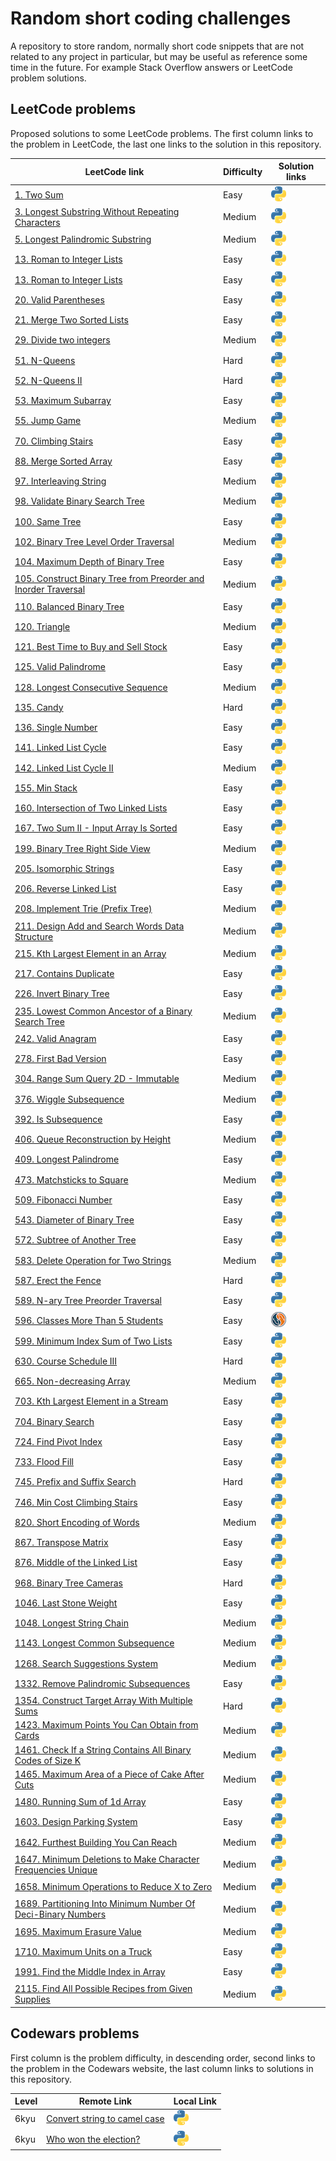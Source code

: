 # Random short coding challenges

A repository to store random, normally short code snippets that are not related to any project in particular, but may be useful as reference some time in the future. For example Stack Overflow answers or LeetCode problem solutions.

## LeetCode problems

Proposed solutions to some LeetCode problems. The first column links to the problem in LeetCode, the last one links to the solution in this repository.

| LeetCode link                                                           | Difficulty | Solution links                                                                      |
| ----------------------------------------------------------------------- | ---------- | ----------------------------------------------------------------------------------- |
| [1. Two Sum][lc1]                                                       | Easy       | [![python](res/py.png)](leetcode/two_sum.py)                                        |
| [3. Longest Substring Without Repeating Characters][lc3]                | Medium     | [![python](res/py.png)](leetcode/longest-substring-without-repeating-characters.py) |
| [5. Longest Palindromic Substring][lc5]                                 | Medium     | [![python](res/py.png)](leetcode/longest-palindromic-substring.py)                  |
| [13. Roman to Integer Lists][lc13]                                      | Easy       | [![python](res/py.png)](leetcode/roman_to_integer.py)                               |
| [13. Roman to Integer Lists][lc13]                                      | Easy       | [![python](res/py.png)](leetcode/roman_to_integer.py)                               |
| [20. Valid Parentheses][lc20]                                           | Easy       | [![python](res/py.png)](leetcode/valid-parentheses.py)                              |
| [21. Merge Two Sorted Lists][lc21]                                      | Easy       | [![python](res/py.png)](leetcode/merge_two_sorted_lists.py)                         |
| [29. Divide two integers][lc29]                                         | Medium     | [![python](res/py.png)](leetcode/divide_two_integers.py)                            |
| [51. N-Queens][lc51]                                                    | Hard       | [![python](res/py.png)](leetcode/n-queens.py)                                       |
| [52. N-Queens II][lc52]                                                 | Hard       | [![python](res/py.png)](leetcode/n-queens-ii.py)                                    |
| [53. Maximum Subarray][lc53]                                            | Easy       | [![python](res/py.png)](leetcode/maximum-subarray.py)                               |
| [55. Jump Game][lc55]                                                   | Medium     | [![python](res/py.png)](leetcode/jump-game.py)                                      |
| [70. Climbing Stairs][lc70]                                             | Easy       | [![python](res/py.png)](leetcode/climbing-stairs.py)                                |
| [88. Merge Sorted Array][lc88]                                          | Easy       | [![python](res/py.png)](leetcode/merge-sorted-array.py)                             |
| [97. Interleaving String][lc97]                                         | Medium     | [![python](res/py.png)](leetcode/interleaving-string.py)                            |
| [98. Validate Binary Search Tree][lc98]                                 | Medium     | [![python](res/py.png)](leetcode/validate-binary-search-tree.py)                    |
| [100. Same Tree][lc100]                                                 | Easy       | [![python](res/py.png)](leetcode/same-tree.py)                                      |
| [102. Binary Tree Level Order Traversal][lc102]                         | Medium     | [![python](res/py.png)](leetcode/binary-tree-level-order-traversal.py)              |
| [104. Maximum Depth of Binary Tree][lc104]                              | Easy       | [![python](res/py.png)](leetcode/maximum-depth-of-binary-tree.py)                   |
| [105. Construct Binary Tree from Preorder and Inorder Traversal][lc105] | Medium     | [![python](res/py.png)][lc105py]                                                    |
| [110. Balanced Binary Tree][lc110]                                      | Easy       | [![python](res/py.png)](leetcode/balanced-binary-tree.py)                           |
| [120. Triangle][lc120]                                                  | Medium     | [![python](res/py.png)](leetcode/triangle.py)                                       |
| [121. Best Time to Buy and Sell Stock][lc121]                           | Easy       | [![python](res/py.png)](leetcode/best-time-to-buy-and-sell-stock.py)                |
| [125. Valid Palindrome][lc125]                                          | Easy       | [![python](res/py.png)](leetcode/valid-palindrome.py)                               |
| [128. Longest Consecutive Sequence][lc128]                              | Medium     | [![python](res/py.png)](leetcode/longest-consecutive-sequence.py)                   |
| [135. Candy][lc135]                                                     | Hard       | [![python](res/py.png)](leetcode/candy.py)                                          |
| [136. Single Number][lc136]                                             | Easy       | [![python](res/py.png)](leetcode/single-number.py)                                  |
| [141. Linked List Cycle][lc141]                                         | Easy       | [![python](res/py.png)](leetcode/linked-list-cycle.py)                              |
| [142. Linked List Cycle II][lc142]                                      | Medium     | [![python](res/py.png)](leetcode/linked-list-cycle-ii.py)                           |
| [155. Min Stack][lc155]                                                 | Easy       | [![python](res/py.png)](leetcode/min-stack.py)                                      |
| [160. Intersection of Two Linked Lists][lc160]                          | Easy       | [![python](res/py.png)](leetcode/intersection-of-two-linked-lists.py)               |
| [167. Two Sum II - Input Array Is Sorted][lc167]                        | Easy       | [![python](res/py.png)](leetcode/two-sum-ii-input-array-is-sorted.py)               |
| [199. Binary Tree Right Side View][lc199]                               | Medium     | [![python](res/py.png)](leetcode/binary-tree-right-side-view.py)                    |
| [205. Isomorphic Strings][lc205]                                        | Easy       | [![python](res/py.png)](leetcode/isomorphic-strings.py)                             |
| [206. Reverse Linked List][lc206]                                       | Easy       | [![python](res/py.png)](leetcode/reverse-linked-list.py)                            |
| [208. Implement Trie (Prefix Tree)][lc208]                              | Medium     | [![python](res/py.png)](leetcode/implement-trie-prefix-tree.py)                     |
| [211. Design Add and Search Words Data Structure][lc211]                | Medium     | [![python](res/py.png)](leetcode/design-add-and-search-words-data-structure.py)     |
| [215. Kth Largest Element in an Array][lc215]                           | Medium     | [![python](res/py.png)](leetcode/kth-largest-element-in-an-array.py)                |
| [217. Contains Duplicate][lc217]                                        | Easy       | [![python](res/py.png)](leetcode/contains-duplicate.py)                             |
| [226. Invert Binary Tree][lc226]                                        | Easy       | [![python](res/py.png)](leetcode/invert-binary-tree.py)                             |
| [235. Lowest Common Ancestor of a Binary Search Tree][lc235]            | Medium     | [![python](res/py.png)](leetcode/lowest-common-ancestor-of-a-binary-search-tree.py) |
| [242. Valid Anagram][lc242]                                             | Easy       | [![python](res/py.png)](leetcode/valid-anagram.py)                                  |
| [278. First Bad Version][lc278]                                         | Easy       | [![python](res/py.png)](leetcode/first-bad-version.py)                              |
| [304. Range Sum Query 2D - Immutable][lc304]                            | Medium     | [![python](res/py.png)](leetcode/divide_two_integers.py)                            |
| [376. Wiggle Subsequence][lc376]                                        | Medium     | [![python](res/py.png)](leetcode/wiggle-subsequence.py)                             |
| [392. Is Subsequence][lc392]                                            | Easy       | [![python](res/py.png)](leetcode/is-subsequence.py)                                 |
| [406. Queue Reconstruction by Height][lc406]                            | Medium     | [![python](res/py.png)](leetcode/queue-reconstruction-by-height.py)                 |
| [409. Longest Palindrome][lc409]                                        | Easy       | [![python](res/py.png)](leetcode/longest-palindrome.py)                             |
| [473. Matchsticks to Square][lc473]                                     | Medium     | [![python](res/py.png)](leetcode/matchsticks-to-square.py)                          |
| [509. Fibonacci Number][lc509]                                          | Easy       | [![python](res/py.png)](leetcode/fibonacci-number.py)                               |
| [543. Diameter of Binary Tree][lc543]                                   | Easy       | [![python](res/py.png)](leetcode/diameter-of-binary-tree.py)                        |
| [572. Subtree of Another Tree][lc572]                                   | Easy       | [![python](res/py.png)](leetcode/subtree-of-another-tree.py)                        |
| [583. Delete Operation for Two Strings][lc583]                          | Medium     | [![python](res/py.png)](leetcode/delete-operation-for-two-strings.py)               |
| [587. Erect the Fence][lc587]                                           | Hard       | [![python](res/py.png)](leetcode/erect-the-fence.py)                                |
| [589. N-ary Tree Preorder Traversal][lc589]                             | Easy       | [![python](res/py.png)](leetcode/n-ary-tree-preorder-traversal.py)                  |
| [596. Classes More Than 5 Students][lc596]                              | Easy       | [![mysql](res/mysql.png)](leetcode/classes_more_than_5_students.sql)                |
| [599. Minimum Index Sum of Two Lists][lc599]                            | Easy       | [![python](res/py.png)](leetcode/minimum-index-sum-of-two-lists.py)                 |
| [630. Course Schedule III][lc630]                                       | Hard       | [![python](res/py.png)](leetcode/course-schedule-iii.py)                            |
| [665. Non-decreasing Array][lc665]                                      | Medium     | [![python](res/py.png)](leetcode/non-decreasing-array.py)                           |
| [703. Kth Largest Element in a Stream][lc703]                           | Easy       | [![python](res/py.png)](leetcode/kth-largest-element-in-a-stream.py)                |
| [704. Binary Search][lc704]                                             | Easy       | [![python](res/py.png)](leetcode/binary-search.py)                                  |
| [724. Find Pivot Index][lc724]                                          | Easy       | [![python](res/py.png)](leetcode/find-pivot-index.py)                               |
| [733. Flood Fill][lc733]                                                | Easy       | [![python](res/py.png)](leetcode/flood-fill.py)                                     |
| [745. Prefix and Suffix Search][lc745]                                  | Hard       | [![python](res/py.png)](leetcode/prefix-and-suffix-search.py)                       |
| [746. Min Cost Climbing Stairs][lc746]                                  | Easy       | [![python](res/py.png)](leetcode/min-cost-climbing-stairs.py)                       |
| [820. Short Encoding of Words][lc820]                                   | Medium     | [![python](res/py.png)](leetcode/short-encoding-of-words.py)                        |
| [867. Transpose Matrix][lc867]                                          | Easy       | [![python](res/py.png)](leetcode/transpose-matrix.py)                               |
| [876. Middle of the Linked List][lc876]                                 | Easy       | [![python](res/py.png)](leetcode/middle-of-the-linked-list.py)                      |
| [968. Binary Tree Cameras][lc968]                                       | Hard       | [![python](res/py.png)](leetcode/binary-tree-cameras.py)                            |
| [1046. Last Stone Weight][lc1046]                                       | Easy       | [![python](res/py.png)](leetcode/last-stone-weight.py)                              |
| [1048. Longest String Chain][lc1048]                                    | Medium     | [![python](res/py.png)](leetcode/longest-string-chain.py)                           |
| [1143. Longest Common Subsequence][lc1143]                              | Medium     | [![python](res/py.png)](leetcode/longest-common-subsequence.py)                     |
| [1268. Search Suggestions System][lc1268]                               | Medium     | [![python](res/py.png)](leetcode/search-suggestions-system.py)                      |
| [1332. Remove Palindromic Subsequences][lc1332]                         | Easy       | [![python](res/py.png)](leetcode/remove-palindromic-subsequences.py)                |
| [1354. Construct Target Array With Multiple Sums][lc1354]               | Hard       | [![python](res/py.png)](leetcode/construct-target-array-with-multiple-sums.py)      |
| [1423. Maximum Points You Can Obtain from Cards][lc1423]                | Medium     | [![python](res/py.png)](leetcode/maximum-points-you-can-obtain-from-cards.py)       |
| [1461. Check If a String Contains All Binary Codes of Size K][lc1461]   | Medium     | [![python](res/py.png)](leetcode/has_all_codes.py)                                  |
| [1465. Maximum Area of a Piece of Cake After Cuts][lc1465]              | Medium     | [![python](res/py.png)](leetcode/maximum-area-of-a-piece-of-cake-after-cuts.py)     |
| [1480. Running Sum of 1d Array][lc1480]                                 | Easy       | [![python](res/py.png)](leetcode/running_sum.py)                                    |
| [1603. Design Parking System][lc1603]                                   | Easy       | [![python](res/py.png)](leetcode/design-parking-system.py)                          |
| [1642. Furthest Building You Can Reach][lc1642]                         | Medium     | [![python](res/py.png)](leetcode/furthest-building-you-can-reach.py)                |
| [1647. Minimum Deletions to Make Character Frequencies Unique][lc1647]  | Medium     | [![python](res/py.png)][lc1647py]                                                   |
| [1658. Minimum Operations to Reduce X to Zero][lc1658]                  | Medium     | [![python](res/py.png)][lc1658py]                                                   |
| [1689. Partitioning Into Minimum Number Of Deci-Binary Numbers][lc1689] | Medium     | [![python](res/py.png)][lc1689py]                                                   |
| [1695. Maximum Erasure Value][lc1695]                                   | Medium     | [![python](res/py.png)](leetcode/maximum-erasure-value.py)                          |
| [1710. Maximum Units on a Truck][lc1710]                                | Easy       | [![python](res/py.png)](leetcode/maximum-units-on-a-truck.py)                       |
| [1991. Find the Middle Index in Array][lc1991]                          | Easy       | [![python](res/py.png)](leetcode/find-the-middle-index-in-array.py)                 |
| [2115. Find All Possible Recipes from Given Supplies][lc2115]           | Medium     | [![python](res/py.png)](leetcode/find-all-possible-recipes-from-given-supplies.py)  |

## Codewars problems

First column is the problem difficulty, in descending order, second links to the problem in the Codewars website, the last column links to solutions in this repository.

| Level | Remote Link                                | Local Link                                                              |
| ----- | ------------------------------------------ | ----------------------------------------------------------------------- |
| 6kyu  | [Convert string to camel case][cdw517abf8] | [![python](res/py.png)](codewars/6-kyu-convert-string-to-camel-case.py) |
| 6kyu  | [Who won the election?][cdw554910d]        | [![python](res/py.png)](codewars/6-kyu-who-won-the-election.py)         |

[cdw517abf8]: https://www.codewars.com/kata/517abf86da9663f1d2000003/train/python
[cdw554910d]: https://www.codewars.com/kata/554910d77a3582bbe300009c/train/python
[lc1]: https://leetcode.com/problems/two-sum/
[lc3]: https://leetcode.com/problems/longest-substring-without-repeating-characters/
[lc5]: https://leetcode.com/problems/longest-palindromic-substring/
[lc13]: https://leetcode.com/problems/roman-to-integer/
[lc20]: https://leetcode.com/problems/valid-parentheses/
[lc21]: https://leetcode.com/problems/merge-two-sorted-lists/
[lc29]: https://leetcode.com/problems/divide-two-integers/
[lc42]: https://leetcode.com/problems/trapping-rain-water/
[lc51]: https://leetcode.com/problems/n-queens/
[lc52]: https://leetcode.com/problems/n-queens-ii/
[lc53]: https://leetcode.com/problems/maximum-subarray/
[lc55]: https://leetcode.com/problems/jump-game/
[lc70]: https://leetcode.com/problems/climbing-stairs/
[lc88]: https://leetcode.com/problems/merge-sorted-array/
[lc97]: https://leetcode.com/problems/interleaving-string/
[lc98]: https://leetcode.com/problems/validate-binary-search-tree/
[lc100]: https://leetcode.com/problems/same-tree/
[lc102]: https://leetcode.com/problems/binary-tree-level-order-traversal/
[lc104]: https://leetcode.com/problems/maximum-depth-of-binary-tree/
[lc105]: https://leetcode.com/problems/construct-binary-tree-from-preorder-and-inorder-traversal/
[lc110]: https://leetcode.com/problems/balanced-binary-tree/
[lc120]: https://leetcode.com/problems/triangle/
[lc121]: https://leetcode.com/problems/best-time-to-buy-and-sell-stock/
[lc125]: https://leetcode.com/problems/valid-palindrome/
[lc128]: https://leetcode.com/problems/longest-consecutive-sequence/
[lc135]: https://leetcode.com/problems/candy/
[lc136]: https://leetcode.com/problems/single-number/
[lc141]: https://leetcode.com/problems/linked-list-cycle/
[lc142]: https://leetcode.com/problems/linked-list-cycle-ii/
[lc155]: https://leetcode.com/problems/min-stack/
[lc160]: https://leetcode.com/problems/intersection-of-two-linked-lists/
[lc167]: https://leetcode.com/problems/two-sum-ii-input-array-is-sorted/
[lc199]: https://leetcode.com/problems/binary-tree-right-side-view/
[lc205]: https://leetcode.com/problems/isomorphic-strings/
[lc206]: https://leetcode.com/problems/reverse-linked-list/
[lc208]: https://leetcode.com/problems/implement-trie-prefix-tree/
[lc211]: https://leetcode.com/problems/design-add-and-search-words-data-structure/
[lc215]: https://leetcode.com/problems/kth-largest-element-in-an-array/
[lc217]: https://leetcode.com/problems/contains-duplicate/
[lc226]: https://leetcode.com/problems/invert-binary-tree/
[lc235]: https://leetcode.com/problems/lowest-common-ancestor-of-a-binary-search-tree/
[lc242]: https://leetcode.com/problems/valid-anagram/
[lc278]: https://leetcode.com/problems/first-bad-version/
[lc304]: https://leetcode.com/problems/range-sum-query-2d-immutable/
[lc376]: https://leetcode.com/problems/wiggle-subsequence/
[lc392]: https://leetcode.com/problems/is-subsequence/
[lc406]: https://leetcode.com/problems/queue-reconstruction-by-height/
[lc409]: https://leetcode.com/problems/longest-palindrome/
[lc473]: https://leetcode.com/problems/matchsticks-to-square/
[lc509]: https://leetcode.com/problems/fibonacci-number/
[lc543]: https://leetcode.com/problems/diameter-of-binary-tree/
[lc572]: https://leetcode.com/problems/subtree-of-another-tree/
[lc583]: https://leetcode.com/problems/delete-operation-for-two-strings/
[lc587]: https://leetcode.com/problems/erect-the-fence/
[lc589]: https://leetcode.com/problems/n-ary-tree-preorder-traversal/
[lc596]: https://leetcode.com/problems/classes-more-than-5-students/
[lc599]: https://leetcode.com/problems/minimum-index-sum-of-two-lists/
[lc630]: https://leetcode.com/problems/course-schedule-iii/
[lc665]: https://leetcode.com/problems/non-decreasing-array/
[lc703]: https://leetcode.com/problems/kth-largest-element-in-a-stream/
[lc704]: https://leetcode.com/problems/binary-search/
[lc724]: https://leetcode.com/problems/find-pivot-index/
[lc733]: https://leetcode.com/problems/flood-fill/
[lc745]: https://leetcode.com/problems/prefix-and-suffix-search/
[lc746]: https://leetcode.com/problems/min-cost-climbing-stairs/
[lc820]: https://leetcode.com/problems/short-encoding-of-words/
[lc867]: https://leetcode.com/problems/transpose-matrix/
[lc876]: https://leetcode.com/problems/middle-of-the-linked-list/
[lc968]: https://leetcode.com/problems/binary-tree-cameras/
[lc1046]: https://leetcode.com/problems/last-stone-weight/
[lc1048]: https://leetcode.com/problems/longest-string-chain/
[lc1143]: https://leetcode.com/problems/longest-common-subsequence/
[lc1268]: https://leetcode.com/problems/search-suggestions-system/
[lc1332]: https://leetcode.com/problems/remove-palindromic-subsequences/
[lc1354]: https://leetcode.com/problems/construct-target-array-with-multiple-sums/
[lc1423]: https://leetcode.com/problems/maximum-points-you-can-obtain-from-cards/
[lc1461]: https://leetcode.com/problems/check-if-a-string-contains-all-binary-codes-of-size-k/
[lc1465]: https://leetcode.com/problems/maximum-area-of-a-piece-of-cake-after-horizontal-and-vertical-cuts/
[lc1480]: https://leetcode.com/problems/running-sum-of-1d-array/
[lc1603]: https://leetcode.com/problems/design-parking-system/
[lc1642]: https://leetcode.com/problems/furthest-building-you-can-reach/
[lc1647]: https://leetcode.com/problems/minimum-deletions-to-make-character-frequencies-unique/
[lc1658]: https://leetcode.com/problems/minimum-operations-to-reduce-x-to-zero/
[lc1689]: https://leetcode.com/problems/partitioning-into-minimum-number-of-deci-binary-numbers/
[lc1695]: https://leetcode.com/problems/maximum-erasure-value/
[lc1710]: https://leetcode.com/problems/maximum-units-on-a-truck/
[lc1991]: https://leetcode.com/problems/find-the-middle-index-in-array/
[lc2115]: https://leetcode.com/problems/find-all-possible-recipes-from-given-supplies/
[lc105py]: leetcode/construct-binary-tree-from-preorder-and-inorder-traversal.py
[lc1647py]: leetcode/minimum-operations-to-reduce-x-to-zero.py
[lc1658py]: leetcode/minimum-operations-to-reduce-x-to-zero.py
[lc1689py]: leetcode/partitioning-into-minimum-number-of-deci-binary-numbers.py

